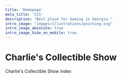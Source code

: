 ```yaml
---
title: 'Homepage'
meta_title: 'CCS'
description: "Best place for Gaming in Georgia."
intro_image: "images/illustrations/pointing.svg"
intro_image_absolute: true
intro_image_hide_on_mobile: true
---
```


# Charlie's Collectible Show

Charlie's Collectible Show index
